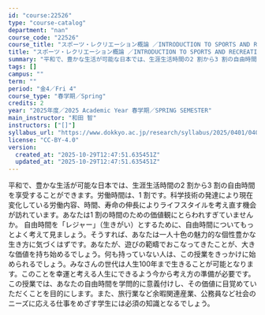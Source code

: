 ```yaml
---
id: "course:22526"
type: "course-catalog"
department: "nan"
course_code: "22526"
course_title: "スポーツ・レクリエーション概論 ／INTRODUCTION TO SPORTS AND RECREATION"
title: "スポーツ・レクリエーション概論 ／INTRODUCTION TO SPORTS AND RECREATION"
summary: "平和で、豊かな生活が可能な日本では、生涯生活時間の2 割から3 割の自由時間を享受することができます。労働時間は、1 割です。科学技術の発達により現在変化している労働内容、時間、寿命の伸長によりライフスタイルを考え直す機会が訪れています。あ…"
tags: []
campus: ""
term: ""
period: "金4／Fri 4"
course_type: "春学期／Spring"
credits: 2
year: "2025年度／2025 Academic Year 春学期／SPRING SEMESTER"
main_instructor: "和田 智"
instructors: ["[]"]
syllabus_url: "https://www.dokkyo.ac.jp/research/syllabus/2025/0401/0401_22526_ja_JP.html"
license: "CC-BY-4.0"
version:
  created_at: "2025-10-29T12:47:51.635451Z"
  updated_at: "2025-10-29T12:47:51.635451Z"
---
```

平和で、豊かな生活が可能な日本では、生涯生活時間の2 割から3 割の自由時間を享受することができます。労働時間は、1 割です。科学技術の発達により現在変化している労働内容、時間、寿命の伸長によりライフスタイルを考え直す機会が訪れています。あなたは1 割の時間のための価値観にとらわれすぎていませんか。 自由時間を「レジャー」（生きがい）とするために、自由時間についてもっとよく考えて見ましょう。そうすれば、あなたは一人十色の魅力的な個性豊かな生き方に気づくはずです。あなたが、遊びの範疇でおこなってきたことが、大きな価値を持ち始めるでしょう。何も持っていない人は、この授業をきっかけに始められるでしょう。みなさんの世代は人生100年まで生きることが可能となります。このことを幸運と考える人生にできるよう今から考え方の準備が必要です。 この授業では、あなたの自由時間を学問的に意義付けし、その価値に目覚めていただくことを目的にします。また、旅行業など余暇関連産業、公務員など社会のニーズに応える仕事をめざす学生には必須の知識となるでしょう。
